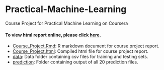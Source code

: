 Practical-Machine-Learning
==========================

Course Project for Practical Machine Learning on Coursera

#### To view html report online, please click [here](http://gloriali.github.io/PracticalMachineLearning_2014/project_report.html).         

* [Course_Project.Rmd](./Course_Project.Rmd): R markdown document for course project report.        
* [Course_Project.html](./Course_Project.html): Compiled html file for course project report.   
* [data](./data): Data folder containing csv files for training and testing sets.        
* [prediction](./prediction): Folder containing output of all 20 prediction files.            
